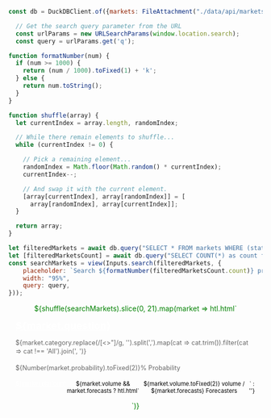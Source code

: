 ```js
const db = DuckDBClient.of({markets: FileAttachment("./data/api/markets.parquet")});
```

```js
  // Get the search query parameter from the URL
  const urlParams = new URLSearchParams(window.location.search);
  const query = urlParams.get('q');
```

<style>
.search-results {
    text-align: center; /* Center content horizontally */
}
.container {
    display: flex;
    justify-content: center;
    align-items: center;
    height: 100vh; /* Adjust the height as needed */
}

input {
    font-family: monospace, sans-serif;
    width: 35%; /* Corrected width to 35% */
    height: 44px;
    padding: 10px 20px;
    font-size: 16px;
    border: 1px solid #dfe1e5;
    border-radius: 24px;
    box-shadow: 0 1px 6px rgba(32,33,36,0.28);
    margin-bottom: 20px;
}

input:focus {
    outline: none;
    box-shadow: 0 1px 6px rgba(32,33,36,0.28), 0 0 0 2px rgba(26,115,232,0.3);
    border-color: transparent;
}

output {
    display: none;
}

.news-card {
    background-color: #ffffff;
    opacity: 85%;
    border-radius: 8px;
    box-shadow: 0 4px 6px rgba(0, 0, 0, 0.1);
    overflow: hidden;
    max-width: 300px;
    width: 100%;
    margin: 0 auto;
    display: inline-block;
    height: 10em;
    position: relative;
    z-index: 1;
}

.news-card::before {
    content: "";
    position: absolute;
    top: 0;
    left: 0;
    right: 0;
    bottom: 0;
    z-index: -1;
    background-image: 
        radial-gradient(circle, #0003 1px, transparent 1px),
        radial-gradient(circle, #0003 1px, #fff 1px);
    background-size: 10px 10px;
    background-position: 0 0, 5px 5px;
    opacity: 0.2;
}

.news-content {
    margin: 1em;
}
.news-category {
    font-size: 0.8em;
    color: #ffffff;
    text-transform: uppercase;
    margin-bottom: 10px;
}
.news-title {
    font-size: 1.4em;
    margin: 0 0 10px 0;
    color: #ffffff;
    text-align: left;
}
.news-title a {
    color: #ffffff;
}
.news-description {
    font-size: 0.9em;
    color: #666;
    margin-bottom: 15px;
    line-height: 1.4;
    text-align: left;
}
.news-metadata {
    display: flex;
    justify-content: space-between;
    font-size: 0.8em;
    color: #000000;
}
.news-metadata a {
    color: #ffffff;
}
</style>

```js
function formatNumber(num) {
  if (num >= 1000) {
    return (num / 1000).toFixed(1) + 'k';
  } else {
    return num.toString();
  }
}
```

```js
function shuffle(array) {
  let currentIndex = array.length, randomIndex;

  // While there remain elements to shuffle...
  while (currentIndex != 0) {

    // Pick a remaining element...
    randomIndex = Math.floor(Math.random() * currentIndex);
    currentIndex--;

    // And swap it with the current element.
    [array[currentIndex], array[randomIndex]] = [
      array[randomIndex], array[currentIndex]];
  }

  return array;
}
```

```js
let filteredMarkets = await db.query("SELECT * FROM markets WHERE (status = 'active' or status = 'true') and probability < 99 and probability > 0")
let [filteredMarketsCount] = await db.query("SELECT COUNT(*) as count from markets WHERE (status = 'active' or status = 'true') and probability < 99 and probability > 0")
const searchMarkets = view(Inputs.search(filteredMarkets, {
    placeholder: `Search ${formatNumber(filteredMarketsCount.count)} prediction markets`,
    width: "95%",
    query: query,
}));
```

<div class="search-results" style="color: green">
  ${shuffle(searchMarkets).slice(0, 21).map(market => htl.html`
    <div class="card">
        <div class="news-content">
            <h2 class="news-title">
                <a href="/explore/market?ticker=${market.adj_ticker}">
                    ${market.question}
                </a>
            </h2>
            <p class="news-description">${market.category.replace(/[<>"]/g, '').split(',').map(cat => cat.trim()).filter(cat => cat !== 'All').join(', ')}</p>
            <p class="news-description">${Number(market.probability).toFixed(2)}% Probability</p>
            <div class="news-metadata">
                <a class="news-author" href="${market.link}" target="_blank" rel="noopener noreferrer">${market.platform}</a>
                ${market.volume && market.forecasts ? htl.html`<span class="news-date">${market.volume.toFixed(2)} volume / ${market.forecasts} Forecasters</span>` : ''}
            </div>
        </div>
    </div>
  `)}
</div>